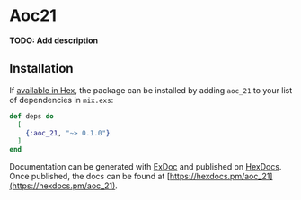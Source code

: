 # Aoc21

**TODO: Add description**

## Installation

If [available in Hex](https://hex.pm/docs/publish), the package can be installed
by adding `aoc_21` to your list of dependencies in `mix.exs`:

```elixir
def deps do
  [
    {:aoc_21, "~> 0.1.0"}
  ]
end
```

Documentation can be generated with [ExDoc](https://github.com/elixir-lang/ex_doc)
and published on [HexDocs](https://hexdocs.pm). Once published, the docs can
be found at [https://hexdocs.pm/aoc_21](https://hexdocs.pm/aoc_21).

